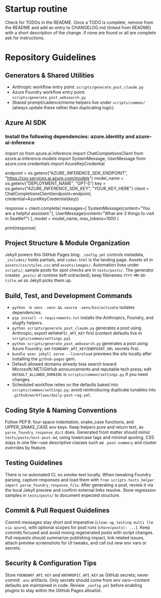 # Startup routine
Check for TODOs in the README. Once a TODO is complete, remove from the README and add an entry to CHANGELOG.md (linked from README) with a short description of the change. If none are found or all are complete ask for instructions.

# Repository Guidelines

## Generators & Shared Utilities
- Anthropic workflow entry point: `scripts/generate_post_claude.py`
- Azure Foundry workflow entry point: `scripts/generate_post_websearch.py`
- Shared prompt/cadence/meme helpers live under `scripts/common/` (always update these rather than duplicating logic).

## Azure AI SDK
### Install the following dependencies: azure.identity and azure-ai-inference
import os
from azure.ai.inference import ChatCompletionsClient
from azure.ai.inference.models import SystemMessage, UserMessage
from azure.core.credentials import AzureKeyCredential

endpoint = os.getenv("AZURE_INFERENCE_SDK_ENDPOINT", "https://xxx.services.ai.azure.com/models")
model_name = os.getenv("DEPLOYMENT_NAME", "GPT-5")
key = os.getenv("AZURE_INFERENCE_SDK_KEY", "YOUR_KEY_HERE")
client = ChatCompletionsClient(endpoint=endpoint, credential=AzureKeyCredential(key))

response = client.complete(
  messages=[
    SystemMessage(content="You are a helpful assistant."),
    UserMessage(content="What are 3 things to visit in Seattle?")
  ],
  model = model_name,
  max_tokens=1000
)

print(response)

## Project Structure & Module Organization
Jekyll powers this GitHub Pages blog. `_config.yml` controls metadata, `_includes/` holds partials, and `index.html` is the landing page. Assets sit in `assets/css/styles.css` and `assets/images/`. Automation lives under `scripts/`; sample posts for spot checks are in `tests/posts/`. The generator creates `_posts/` at runtime (left untracked); keep filenames `YYYY-MM-DD-title.md` so Jekyll picks them up.

## Build, Test, and Development Commands
- `python -m venv .venv && source .venv/bin/activate` isolates dependencies.
- `pip install -r requirements.txt` installs the Anthropics, Foundry, and slugify helpers.
- `python scripts/generate_post_claude.py` generates a post using Anthropic; export `ANTHROPIC_API_KEY` first (content defaults live in `scripts/common/settings.py`).
- `python scripts/generate_post_websearch.py` generates a post using Azure Foundry; set `FOUNDARY_API_KEY`/`ENDPOINT_URL` secrets first.
- `bundle exec jekyll serve --livereload` previews the site locally after installing the `github-pages` gem.
- Default allowed domains already bias search toward Microsoft/.NET/GitHub announcements and reputable tech press; edit `DEFAULT_ALLOWED_DOMAINS` in `scripts/common/settings.py` if you need changes.
- Scheduled workflow relies on the defaults baked into `scripts/common/settings.py`; avoid reintroducing duplicate tunables into `.github/workflows/daily-post-rag.yml`.

## Coding Style & Naming Conventions
Follow PEP 8: four-space indentation, snake_case functions, and UPPER_SNAKE_CASE env keys. Keep helpers pure and return text, as `parse_foundry_response_dict` does. Generated front matter should mimic `tests/posts/test-post.md`, using lowercase tags and minimal quoting. CSS stays in one file—use descriptive classes such as `.post-summary` and cluster overrides by feature.

## Testing Guidelines
There is no automated CI, so smoke-test locally. When tweaking Foundry parsing, capture responses and load them with `from scripts.tests_helper import parse_foundry_response_file`. After generating a post, review it via the local Jekyll preview and confirm external links resolve. Store regression samples in `tests/posts/` to document expected structure.

## Commit & Pull Request Guidelines
Commit messages stay short and imperative (`clean up`, `testing multi llm via azure`), with optional scopes for post runs (`chore(posts): ...`). Keep commits focused and avoid mixing regenerated posts with script changes. Pull requests should summarize publishing impact, link related issues, attach preview screenshots for UI tweaks, and call out new env vars or secrets.

## Security & Configuration Tips
Store `FOUNDARY_API_KEY` and `ANTHROPIC_API_KEY` as GitHub secrets; never commit `.env` artifacts. Only secrets should come from env vars—content defaults are maintained in code. Review `_config.yml` before enabling plugins to stay within the GitHub Pages allowlist.
